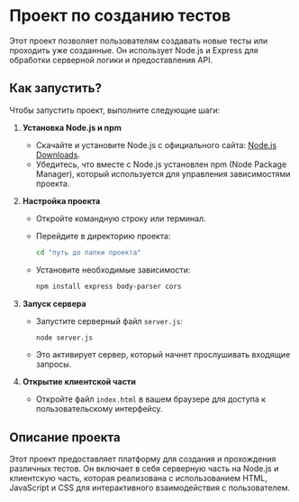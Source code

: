 <!-- # Проект по созданию тестов 

Вы можете создавать новые тесты, или проходить уже созданные


## Как запустить?
1. Установить Node.js(https://nodejs.org/en/download)
2. Проверить, установился ли вместе с Node.js менеджер npm((Node Package Manager) — это менеджер пакетов, который используется в экосистеме Node.js для управления зависимостями проекта. Он позволяет разработчикам устанавливать, обновлять и использовать пакеты, которые другие разработчики опубликовали в реестре npm.)
3. Открыть командную строку и прописать команды:
    1. cd "путь до папки проекта" (Переходит в директорию проекта)
    2. npm init -y (Создаёт файл package.json с базовой конфигурацией)
    3. npm install express body-parser cors (Устанавливает необходимые библиотеки для работы сервера)
    4. node server.js(Запускает серверный файл server.js, активируя сервер)
4. Откройте файл index.html
 -->

# Проект по созданию тестов

Этот проект позволяет пользователям создавать новые тесты или проходить уже созданные. Он использует Node.js и Express для обработки серверной логики и предоставления API.

## Как запустить?

Чтобы запустить проект, выполните следующие шаги:

1. **Установка Node.js и npm**
   - Скачайте и установите Node.js с официального сайта: [Node.js Downloads](https://nodejs.org/en/download/).
   - Убедитесь, что вместе с Node.js установлен npm (Node Package Manager), который используется для управления зависимостями проекта.

2. **Настройка проекта**
   - Откройте командную строку или терминал.
   - Перейдите в директорию проекта:
     ```bash
     cd "путь до папки проекта"
     ```
     
   - Установите необходимые зависимости:
     ```bash
     npm install express body-parser cors
     ```

3. **Запуск сервера**
   - Запустите серверный файл `server.js`:
     ```bash
     node server.js
     ```
   - Это активирует сервер, который начнет прослушивать входящие запросы.

4. **Открытие клиентской части**
   - Откройте файл `index.html` в вашем браузере для доступа к пользовательскому интерфейсу.

## Описание проекта

Этот проект предоставляет платформу для создания и прохождения различных тестов. Он включает в себя серверную часть на Node.js и клиентскую часть, которая  реализована с использованием HTML, JavaScript и CSS для интерактивного взаимодействия с пользователем.
